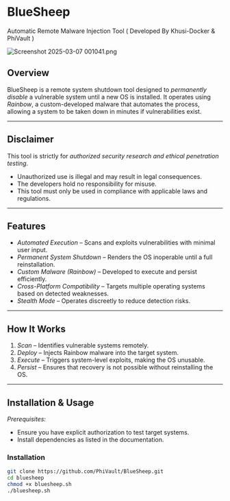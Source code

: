 # BlueSheep 
Automatic Remote Malware Injection Tool ( Developed By Khusi-Docker & PhiVault )

![Screenshot 2025-03-07 001041.png](<https://media-hosting.imagekit.io//d57e78e3fb1549ec/Screenshot 2025-03-07 001041.png?Expires=1835894462&Key-Pair-Id=K2ZIVPTIP2VGHC&Signature=n0ANGmOpDv-BCZRUV94dymS5BkGAGH8fRFKpNephVUozAbvo65Xp6lqHPmbL5jE3pxu~W3NVTB-T9GPINuVHz3UQudwXwdwjMvRBxt0ce2nPTB-uR3RPBvvClz87x22bgfQCt8RIh99vVQqjrtc~fDl9uxTucMWnwYewyJjJOhCuXb~D7QhX3QfVtXqHm4w88RM7ldNeRBZhxaEfDk4i5dxrEXrx0sS6Ei8S4EiCBR3zP96NEa272q34A-kAd9KULrK8zpVQ~EPhb6rBexizsMCY1P98cDK59mjYdS0dPnxftWjKW2DKQEGNRjmCVMncsU7ie5cD1w~EHO8qUDem-Q__>)
## Overview  
BlueSheep is a remote system shutdown tool designed to *permanently disable* a vulnerable system until a new OS is installed. It operates using *Rainbow*, a custom-developed malware that automates the process, allowing a system to be taken down in minutes if vulnerabilities exist.  

---

## Disclaimer  
This tool is strictly for *authorized security research and ethical penetration testing*.  
- Unauthorized use is illegal and may result in legal consequences.  
- The developers hold no responsibility for misuse.  
- This tool must only be used in compliance with applicable laws and regulations.  

---

## Features  
- *Automated Execution* – Scans and exploits vulnerabilities with minimal user input.  
- *Permanent System Shutdown* – Renders the OS inoperable until a full reinstallation.  
- *Custom Malware (Rainbow)* – Developed to execute and persist efficiently.  
- *Cross-Platform Compatibility* – Targets multiple operating systems based on detected weaknesses.  
- *Stealth Mode* – Operates discreetly to reduce detection risks.  

---

## How It Works  
1. *Scan* – Identifies vulnerable systems remotely.  
2. *Deploy* – Injects Rainbow malware into the target system.  
3. *Execute* – Triggers system-level exploits, making the OS unusable.  
4. *Persist* – Ensures that recovery is not possible without reinstalling the OS.  

---

## Installation & Usage  
*Prerequisites:*  
- Ensure you have explicit authorization to test target systems.  
- Install dependencies as listed in the documentation.  

### Installation  
```sh
git clone https://github.com/PhiVault/BlueSheep.git
cd bluesheep
chmod +x bluesheep.sh
./bluesheep.sh
